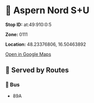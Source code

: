 # 🚉 Aspern Nord S+U


**Stop ID:** at:49:910:0:5

**Zone:** 0111

**Location:** 48.23376806, 16.50463892

[Open in Google Maps](https://www.google.com/maps?q=48.23376806,16.50463892)

## 🚆 Served by Routes

### 🚌 Bus
- 89A